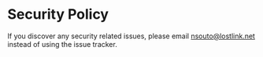 # Security Policy

If you discover any security related issues, please email nsouto@lostlink.net instead of using the issue tracker.
